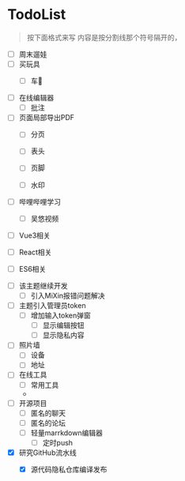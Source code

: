 # TodoList 

> 按下面格式来写
> 内容是按分割线那个符号隔开的，

<!-- 生活相关 -->
<!-- 分割线 -->
- [ ] 周末遛娃
- [ ] 买玩具
  - [ ] 车🚗


<!-- 工作相关 -->
<!-- 分割线 -->
- [ ] 在线编辑器
  - [ ] 批注
- [ ] 页面局部导出PDF
  - [ ] 分页
  - [ ] 表头
  - [ ] 页脚
  - [ ] 水印



<!-- 学习相关 -->
<!-- 分割线 -->
- [ ] 哔哩哔哩学习
  - [ ] 吴悠视频
- [ ] Vue3相关
- [ ] React相关
- [ ] ES6相关




<!-- 其他相关 -->
<!-- 分割线 -->
- [ ] 该主题继续开发
  - [ ] 引入MiXin报错问题解决
- [ ] 主题引入管理员token
  - [ ] 增加输入token弹窗
    - [ ] 显示编辑按钮
    - [ ] 显示隐私内容
- [ ] 照片墙
  - [ ] 设备 
  - [ ] 地址
- [ ] 在线工具
  - [ ] 常用工具
  - 
- [ ] 开源项目
  - [ ] 匿名的聊天
  - [ ] 匿名的论坛
  - [ ] 轻量marrkdown编辑器
    - [ ] 定时push
- [x] 研究GitHub流水线
  - [x] 源代码隐私仓库编译发布






<!-- 
- [ ] **Cmd Markdown 开发**
    - [ ] 支持以 PDF 格式导出文稿
    - [x] 新增Todo列表功能 [语法参考](https://github.com/blog/1375-task-lists-in-gfm-issues-pulls-comments)
    - [x] 改进 LaTex 功能
        - [x] 修复 LaTex 公式渲染问题
        - [x] 新增 LaTex 公式编号功能 [语法参考](http://docs.mathjax.org/en/latest/tex.html#tex-eq-numbers)
- [ ] **七月旅行准备**
    - [ ] 准备邮轮上需要携带的物品
    - [ ] 浏览日本免税店的物品
    - [x] 购买蓝宝石公主号七月一日的船票
- [ ] 6. 完成数据校验
- [ ] **Cmd Markdown 开发**
    - [ ] 改进 Cmd 渲染算法，使用局部渲染技术提高渲染效率
    - [ ] 支持以 PDF 格式导出文稿
    - [x] 新增Todo列表功能 [语法参考](https://github.com/blog/1375-task-lists-in-gfm-issues-pulls-comments)
    - [x] 改进 LaTex 功能
        - [x] 修复 LaTex 公式渲染问题
        - [x] 新增 LaTex 公式编号功能 [语法参考](http://docs.mathjax.org/en/latest/tex.html#tex-eq-numbers)
- [ ] **七月旅行准备**
    - [ ] 准备邮轮上需要携带的物品
    - [ ] 浏览日本免税店的物品
    - [x] 购买蓝宝石公主号七月一日的船票
    - [ ]  -->